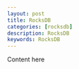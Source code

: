 ```yaml
---
layout: post
title: RocksDB
categories: [rocksdb]
description: RocksDB
keywords: RocksDB
---
```


Content here
